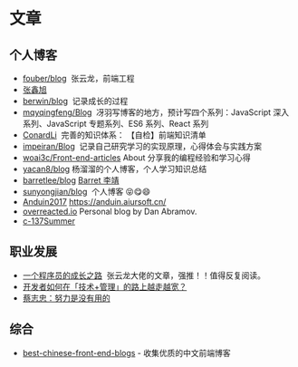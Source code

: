 # 文章

## 个人博客

- [fouber/blog](https://github.com/fouber/blog)  张云龙，前端工程
- [张鑫旭](https://www.zhangxinxu.com/wordpress/)
- [berwin/blog](https://github.com/berwin/Blog)  记录成长的过程
- [mqyqingfeng/Blog](https://github.com/mqyqingfeng/Blog)  冴羽写博客的地方，预计写四个系列：JavaScript 深入系列、JavaScript 专题系列、ES6 系列、React 系列
- [ConardLi](https://github.com/ConardLi/ConardLi.github.io)  完善的知识体系： 【自检】前端知识清单
- [impeiran/Blog](https://github.com/impeiran/Blog)  记录自己研究学习的实现原理，心得体会与实践方案
- [woai3c/Front-end-articles](https://github.com/woai3c/Front-end-articles) About
  分享我的编程经验和学习心得
- [yacan8/blog](https://github.com/yacan8/blog) 杨溜溜的个人博客，个人学习知识总结
- [barretlee/blog](https://github.com/barretlee/blog) [Barret 李靖](https://www.barretlee.com/blog/archives/)
- [sunyongjian/blog](https://github.com/sunyongjian/blog)  个人博客 😝😋😄
- [Anduin2017](https://github.com/Anduin2017) https://anduin.aiursoft.cn/
- [overreacted.io](https://github.com/gaearon/overreacted.io) Personal blog by Dan Abramov.
- [c-137Summer](https://www.cnblogs.com/leiting/)

## 职业发展

- [一个程序员的成长之路](https://github.com/fouber/blog/issues/41)  张云龙大佬的文章，强推！！值得反复阅读。
- [开发者如何在「技术+管理」的路上越走越宽？](https://zhuanlan.zhihu.com/p/36018203)
- [蔡志忠：努力是没有用的](https://www.yuque.com/book-academy/share/shp7tu)

## 综合

- [best-chinese-front-end-blogs](https://github.com/FrankFang/best-chinese-front-end-blogs) - 收集优质的中文前端博客
